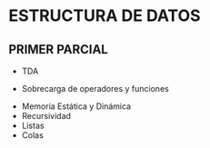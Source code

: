 # ESTRUCTURA DE DATOS
## PRIMER PARCIAL
 * TDA
  - Sobrecarga de operadores y funciones
 * Memoria Estática y Dinámica
 * Recursividad 
 * Listas
 * Colas